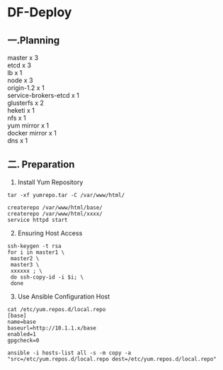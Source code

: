 # DF-Deploy
## 一.Planning
master x 3   
etcd x 3    
lb x 1    
node x 3  
origin-1.2 x 1    
service-brokers-etcd x 1    
glusterfs x 2    
heketi x 1    
nfs x 1    
yum mirror x 1    
docker mirror x 1    
dns x 1   


## 二. Preparation
    
1. Install Yum Repository  
```
tar -xf yumrepo.tar -C /var/www/html/
   
createrepo /var/www/html/base/
createrepo /var/www/html/xxxx/
service httpd start
```     
2. Ensuring Host Access
```
ssh-keygen -t rsa  
for i in master1 \
 master2 \
 master3 \
 xxxxxx ; \
 do ssh-copy-id -i $i; \
 done
```     
3. Use Ansible Configuration Host
```
cat /etc/yum.repos.d/local.repo
[base]
name=base
baseurl=http://10.1.1.x/base
enabled=1
gpgcheck=0

ansible -i hosts-list all -s -m copy -a "src=/etc/yum.repos.d/local.repo dest=/etc/yum.repos.d/local.repo"
```
